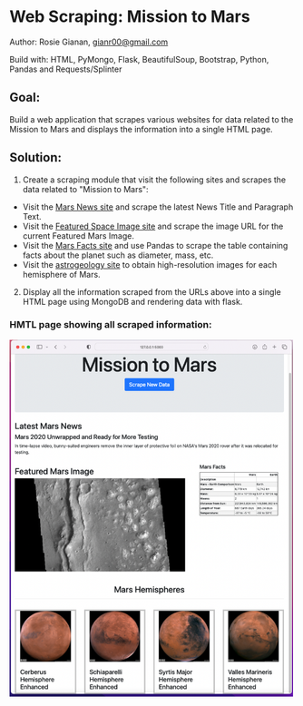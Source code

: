 # Web Scraping: Mission to Mars

Author: Rosie Gianan, gianr00@gmail.com

Build with: HTML, PyMongo, Flask, BeautifulSoup, Bootstrap, Python, Pandas and Requests/Splinter 

## Goal:
Build a web application that scrapes various websites for data related to the Mission to Mars and displays the information into a single HTML page.

## Solution:
1. Create a scraping module that visit the following sites and scrapes the data related to "Mission to Mars":
-    Visit the [Mars News site](https://redplanetscience.com/) and scrape the latest News Title and Paragraph Text.
-    Visit the [Featured Space Image site](https://spaceimages-mars.com) and scrape the image URL for the current Featured Mars Image.
-    Visit the [Mars Facts site](https://galaxyfacts-mars.com) and use Pandas to scrape the table containing facts about the planet such as diameter, mass, etc.
-    Visit the [astrogeology site](https://marshemispheres.com/) to obtain high-resolution images for each hemisphere of Mars.

2.    Display all the information scraped from the URLs above into a single HTML page using MongoDB and rendering data with flask.

### HMTL page showing all scraped information: 

<img src="Missions_to_Mars/app_image_large.png" width="500"> 
